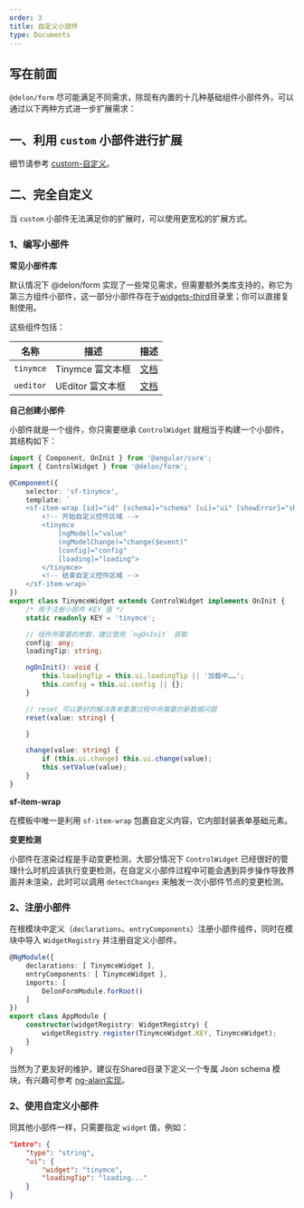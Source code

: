 ```yaml
---
order: 3
title: 自定义小部件
type: Documents
---
```


## 写在前面

`@delon/form` 尽可能满足不同需求，除现有内置的十几种基础组件小部件外，可以通过以下两种方式进一步扩展需求：

## 一、利用 `custom` 小部件进行扩展

细节请参考 [custom-自定义](/form/custom)。

## 二、完全自定义

当 `custom` 小部件无法满足你的扩展时，可以使用更宽松的扩展方式。

### 1、编写小部件

**常见小部件库**

默认情况下 @delon/form 实现了一些常见需求，但需要额外类库支持的，称它为第三方组件小部件，这一部分小部件存在于[widgets-third](https://github.com/cipchk/@delon/tree/master/packages/form/widgets-third)目录里；你可以直接复制使用。

这些组件包括：

| 名称 | 描述 | 描述 |
| --- | ---- | ---- |
| `tinymce` | Tinymce 富文本框 | [文档](https://github.com/cipchk/@delon/tree/master/packages/form/widgets-third/tinymce/index.md) |
| `ueditor` | UEditor 富文本框 | [文档](https://github.com/cipchk/@delon/tree/master/packages/form/widgets-third/ueditor/index.md) |

**自己创建小部件**

小部件就是一个组件，你只需要继承 `ControlWidget` 就相当于构建一个小部件，其结构如下：

```ts
import { Component, OnInit } from '@angular/core';
import { ControlWidget } from '@delon/form';

@Component({
    selector: 'sf-tinymce',
    template: `
    <sf-item-wrap [id]="id" [schema]="schema" [ui]="ui" [showError]="showError" [error]="error" [showTitle]="schema.title">
        <!-- 开始自定义控件区域 -->
        <tinymce
            [ngModel]="value"
            (ngModelChange)="change($event)"
            [config]="config"
            [loading]="loading">
        </tinymce>
        <!-- 结束自定义控件区域 -->
    </sf-item-wrap>`
})
export class TinymceWidget extends ControlWidget implements OnInit {
    /* 用于注册小部件 KEY 值 */
    static readonly KEY = 'tinymce';

    // 组件所需要的参数，建议使用 `ngOnInit` 获取
    config: any;
    loadingTip: string;

    ngOnInit(): void {
        this.loadingTip = this.ui.loadingTip || '加载中……';
        this.config = this.ui.config || {};
    }

    // reset 可以更好的解决表单重置过程中所需要的新数据问题
    reset(value: string) {

    }

    change(value: string) {
        if (this.ui.change) this.ui.change(value);
        this.setValue(value);
    }
}
```

**sf-item-wrap**

在模板中唯一是利用 `sf-item-wrap` 包裹自定义内容，它内部封装表单基础元素。

**变更检测**

小部件在渲染过程是手动变更检测，大部分情况下 `ControlWidget` 已经很好的管理什么时机应该执行变更检测，在自定义小部件过程中可能会遇到异步操作导致界面并未渲染，此时可以调用 `detectChanges` 来触发一次小部件节点的变更检测。

### 2、注册小部件

在根模块中定义（`declarations`、`entryComponents`）注册小部件组件，同时在模块中导入 `WidgetRegistry` 并注册自定义小部件。

```ts
@NgModule({
    declarations: [ TinymceWidget ],
    entryComponents: [ TinymceWidget ],
    imports: [
        DelonFormModule.forRoot()
    ]
})
export class AppModule {
    constructor(widgetRegistry: WidgetRegistry) {
        widgetRegistry.register(TinymceWidget.KEY, TinymceWidget);
    }
}
```

当然为了更友好的维护，建议在Shared目录下定义一个专属 Json schema 模块，有兴趣可参考 [ng-alain实现](https://github.com/cipchk/ng-alain/blob/master/src/app/shared/json-schema/json-schema.module.ts)。

### 2、使用自定义小部件

同其他小部件一样，只需要指定 `widget` 值，例如：

```json
"intro": {
    "type": "string",
    "ui": {
        "widget": "tinymce",
        "loadingTip": "loading..."
    }
}
```
